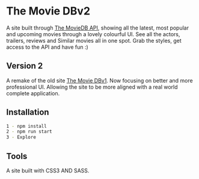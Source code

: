# The Movie DBv2
A site built through [The MovieDB API](https://www.themoviedb.org/), showing all the latest, most popular and upcoming movies through a lovely colourful UI. See all the actors, trailers, reviews and Similar movies all in one spot. Grab the styles, get access to the API and have fun :)

## Version 2
A remake of the old site [The Movie DBv1](https://github.com/JadeHendricks/movie-db). Now focusing on better and more professional UI.
Allowing the site to be more aligned with a real world complete application.

## Installation
```bash
1 - npm install
2 - npm run start
3 - Explore
```

## Tools
A site built with CSS3 AND SASS.
